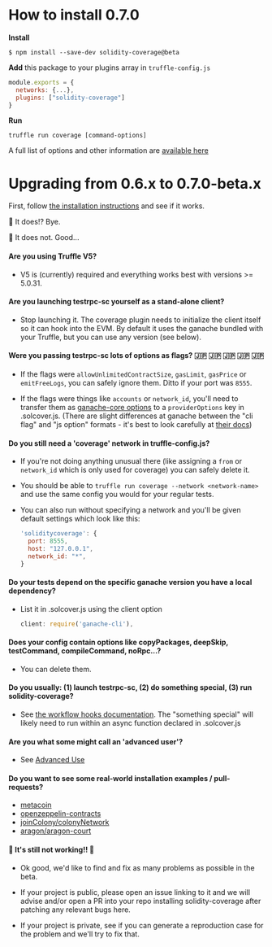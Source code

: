 # How to install 0.7.0

**Install**
```
$ npm install --save-dev solidity-coverage@beta
```

**Add** this package to your plugins array in `truffle-config.js`
```javascript
module.exports = {
  networks: {...},
  plugins: ["solidity-coverage"]
}
```
**Run**
```
truffle run coverage [command-options]
```

A full list of options and other information are [available here][8]

# Upgrading from 0.6.x to 0.7.0-beta.x

First, follow [the installation instructions](#how-to-install-070) and see if it works.

:rabbit2: It does!? Bye.

:elephant: It does not. Good...

#### Are you using Truffle V5?

+ V5 is (currently) required and everything works best with versions >= 5.0.31.

#### Are you launching testrpc-sc yourself as a stand-alone client?

+ Stop launching it. The coverage plugin needs to initialize the client itself so it can hook into the EVM. By default it 
  uses the ganache bundled with your Truffle, but you can use any version (see below). 

#### Were you passing testrpc-sc lots of options as flags?   :jp: :jp: :jp: :jp: :jp:

+ If the flags were `allowUnlimitedContractSize`,  `gasLimit`, `gasPrice` or `emitFreeLogs`,
  you can safely ignore them. Ditto if your port was `8555`.

+ If the flags were things like `accounts` or `network_id`, you'll need to transfer them as
  [ganache-core options][1] to a `providerOptions` key in .solcover.js. (There are slight
  differences at ganache between the "cli flag" and "js option" formats - it's best to look 
  carefully at [their docs][1])

#### Do you still need a 'coverage' network in truffle-config.js?

+ If you're not doing anything unusual there (like assigning a `from` or `network_id` which is only 
  used for coverage) you can safely delete it.

+ You should be able to `truffle run coverage --network <network-name>` and use the same config you
  would for your regular tests. 
  
+ You can also run without specifying a network and you'll be given default settings which look like
  this:
  ```javascript
  'soliditycoverage': {
    port: 8555,
    host: "127.0.0.1",
    network_id: "*",
  }
  ```
#### Do your tests depend on the specific ganache version you have a local dependency?

+ List it in .solcover.js using the client option
  ```javascript
  client: require('ganache-cli'),
  ```

#### Does your config contain options like copyPackages, deepSkip, testCommand, compileCommand, noRpc...?

+ You can delete them. 

#### Do you usually: (1) launch testrpc-sc, (2) do something special, (3) run solidity-coverage? 

+ See [the workflow hooks documentation][3]. The "something special" will likely need to run within 
  an async function declared in .solcover.js

#### Are you what some might call an 'advanced user'?

+ See [Advanced Use][2]

#### Do you want to see some real-world installation examples / pull-requests?

+ [metacoin][4]
+ [openzeppelin-contracts][5]
+ [joinColony/colonyNetwork][6]
+ [aragon/aragon-court][7]

#### :tada:  It's still not working!! :tada:

+ Ok good, we'd like to find and fix as many problems as possible in the beta. 

+ If your project is public, please open an issue linking to it and we will advise and/or
  open a PR into your repo installing solidity-coverage after patching any relevant bugs here.

+ If your project is private, see if you can generate a reproduction case for the 
  problem and we'll try to fix that.
    

[1]: https://github.com/trufflesuite/ganache-core#options
[2]: https://github.com/sc-forks/solidity-coverage/blob/master/docs/advanced.md
[3]: https://github.com/sc-forks/solidity-coverage/blob/master/docs/advanced.md#workflow-hooks
[4]: https://github.com/sc-forks/metacoin
[5]: https://github.com/OpenZeppelin/openzeppelin-contracts/pull/1923
[6]: https://github.com/JoinColony/colonyNetwork/pull/716
[7]: https://github.com/aragon/aragon-court/pull/123
[8]: https://github.com/sc-forks/solidity-coverage/tree/truffle-plugin#command-options

